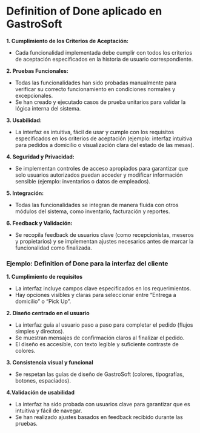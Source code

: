 # Definition of Done aplicado en GastroSoft
**1. Cumplimiento de los Criterios de Aceptación:**
- Cada funcionalidad implementada debe cumplir con todos los criterios de aceptación especificados en la historia de usuario correspondiente.

**2. Pruebas Funcionales:**
- Todas las funcionalidades han sido probadas manualmente para verificar su correcto funcionamiento en condiciones normales y excepcionales.
- Se han creado y ejecutado casos de prueba unitarios para validar la lógica interna del sistema.
  
**3. Usabilidad:**
- La interfaz es intuitiva, fácil de usar y cumple con los requisitos especificados en los criterios de aceptación (ejemplo: interfaz intuitiva para pedidos a domicilio o visualización clara del estado de las mesas).

**4. Seguridad y Privacidad:**
- Se implementan controles de acceso apropiados para garantizar que solo usuarios autorizados puedan acceder y modificar información sensible (ejemplo: inventarios o datos de empleados).

**5. Integración:**
- Todas las funcionalidades se integran de manera fluida con otros módulos del sistema, como inventario, facturación y reportes.

**6. Feedback y Validación:**
- Se recopila feedback de usuarios clave (como recepcionistas, meseros y propietarios) y se implementan ajustes necesarios antes de marcar la funcionalidad como finalizada.

### Ejemplo: Definition of Done para la interfaz del cliente
**1. Cumplimiento de requisitos**
- La interfaz incluye campos clave especificados en los requerimientos.
- Hay opciones visibles y claras para seleccionar entre “Entrega a domicilio” o “Pick Up”.

**2. Diseño centrado en el usuario**
- La interfaz guía al usuario paso a paso para completar el pedido (flujos simples y directos).
- Se muestran mensajes de confirmación claros al finalizar el pedido.
- El diseño es accesible, con texto legible y suficiente contraste de colores.

**3. Consistencia visual y funcional**
- Se respetan las guías de diseño de GastroSoft (colores, tipografías, botones, espaciados).

**4.Validación de usabilidad**
- La interfaz ha sido probada con usuarios clave para garantizar que es intuitiva y fácil de navegar.
- Se han realizado ajustes basados en feedback recibido durante las pruebas.



